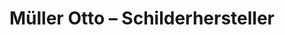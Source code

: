 ---
title: "Müller Otto – Schilderhersteller"
url: /wien/mueller-otto-schilderhersteller/
shop: Baumarkt
---